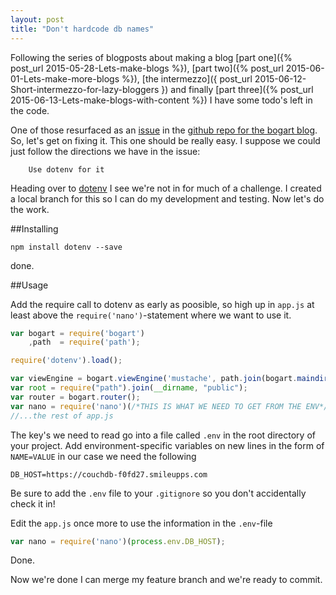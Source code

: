 ```yaml
---
layout: post
title: "Don't hardcode db names"
---
```

Following the series of blogposts about making a blog [part one]({% post_url 2015-05-28-Lets-make-blogs %}), [part two]({% post_url 2015-06-01-Lets-make-more-blogs %}), [the intermezzo]({ post_url 2015-06-12-Short-intermezzo-for-lazy-bloggers }) and finally [part three]({% post_url 2015-06-13-Lets-make-blogs-with-content %}) I have some todo's left in the code. 

One of those resurfaced as an [issue](https://github.com/tuvokki/bogart-blog/issues/3) in the [github repo for the bogart blog](https://github.com/tuvokki/bogart-blog). So, let's get on fixing it. This one should be really easy. I suppose we could just follow the directions we have in the issue:

```
	Use dotenv for it
```

Heading over to [dotenv](https://github.com/motdotla/dotenv) I see we're not in for much of a challenge. I created a local branch for this so I can do my development and testing. Now let's do the work.

##Installing
```
npm install dotenv --save
```

done.

##Usage

Add the require call to dotenv as early as poosible, so high up in `app.js` at least above the `require('nano')`-statement where we want to use it.

```javascript
var bogart = require('bogart')
    ,path  = require('path');

require('dotenv').load();

var viewEngine = bogart.viewEngine('mustache', path.join(bogart.maindir(), 'views'));
var root = require("path").join(__dirname, "public");
var router = bogart.router();
var nano = require('nano')(/*THIS IS WHAT WE NEED TO GET FROM THE ENV*/);
//...the rest of app.js
```

The key's we need to read go into a file called `.env` in the root directory of your project. Add environment-specific variables on new lines in the form of `NAME=VALUE` in our case we need the following

```
DB_HOST=https://couchdb-f0fd27.smileupps.com
```

Be sure to add the `.env` file to your `.gitignore` so you don't accidentally check it in!

Edit the `app.js` once more to use the information in the `.env`-file

```javascript
var nano = require('nano')(process.env.DB_HOST);
```

Done.

Now we're done I can merge my feature branch and we're ready to commit.
